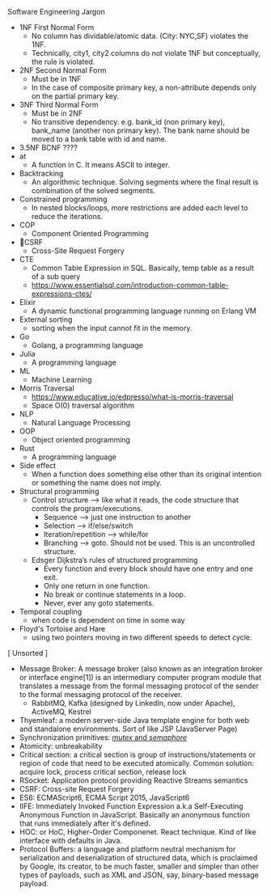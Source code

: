 Software Engineering Jargon


- 1NF First Normal Form
    - No column has dividable/atomic data. (City: NYC,SF) violates the 1NF. 
    - Technically, city1, city2 columns do not violate 1NF but conceptually, the rule is violated. 
- 2NF Second Normal Form
    - Must be in 1NF
    - In the case of composite primary key, a non-attribute depends only on the partial primary key. 
- 3NF Third Normal Form
    - Must be in 2NF
    - No transitive dependency. e.g. bank_id (non primary key), bank_name (another non primary key). The bank name should be moved to a bank table with id and name. 
- 3.5NF BCNF ????
- at
    - A function in C. It means ASCII to integer.
- Backtracking
    - An algorithmic technique. Solving segments where the final result is combination of the solved segments. 
- Constrained programming
    - In nested blocks/loops, more restrictions are added each level to reduce the iterations. 
- COP 
    - Component Oriented Programming
- CSRF
    - Cross-Site Request Forgery
- CTE
    - Common Table Expression in SQL. Basically, temp table as a result of a sub query 
    - https://www.essentialsql.com/introduction-common-table-expressions-ctes/
- Elixir
    - A dynamic functional programming language running on Erlang VM
- External sorting
    - sorting when the input cannot fit in the memory. 
- Go
    - Golang, a programming language
- Julia
    - A programming language
- ML
    - Machine Learning
- Morris Traversal
    - https://www.educative.io/edpresso/what-is-morris-traversal
    - Space O(0) traversal algorithm
- NLP
    - Natural Language Processing
- OOP
    - Object oriented programming
- Rust
    - A programming language
- Side effect
    - When a function does something else other than its original intention or something the name does not imply. 
- Structural programming
    - Control structure —> like what it reads, the code structure that controls the program/executions. 
        - Sequence —> just one instruction to another
        - Selection —> if/else/switch
        - Iteration/repetition —> while/for
        - Branching —> goto. Should not be used. This is an uncontrolled structure. 
    - Edsger Dijkstra’s rules of structured programming
        - Every function and every block should have one entry and one exit. 
        - Only one return in one function. 
        - No break or continue statements in a loop. 
        - Never, ever any goto statements. 
- Temporal coupling
    - when code is dependent on time in some way
- Floyd's Tortoise and Hare
    - using two pointers moving in two different speeds to detect cycle. 

[ Unsorted ] 
- Message Broker: A message broker (also known as an integration broker or interface engine[1]) is an intermediary computer program module that translates a message from the formal messaging protocol of the sender to the formal messaging protocol of the receiver. 
  - RabbitMQ, Kafka (designed by LinkedIn, now under Apache), ActiveMQ, Kestrel
- Thyemleaf: a modern server-side Java template engine for both web and standalone environments. Sort of like JSP (JavaServer Page)
- Synchronization primitives: [_mutex_ and _semaphore_](https://www.geeksforgeeks.org/mutex-vs-semaphore/#_=_)
- Atomicity: unbreakability
- Critical section: a critical section is group of instructions/statements or region of code that need to be executed atomically. Common solution: acquire lock, process critical section, release lock
- RSocket: Application protocol providing Reactive Streams semantics
- CSRF: Cross-site Request Forgery
- ES6: ECMAScript6, ECMA Script 2015, JavaScript6
- IIFE: Immediately Invoked Function Expression a.k.a Self-Executing Anonymous Function in JavaScript. Basically an anonymous function that runs immediately after it's defined. 
- HOC: or HoC, Higher-Order Componenet. React technique. Kind of like interface with defaults in Java. 
- Protocol Buffers: a language and platform neutral mechanism for serialization and deserialization of structured data, which is proclaimed by Google, its creator, to be much faster, smaller and simpler than other types of payloads, such as XML and JSON, say, binary-based message payload.
